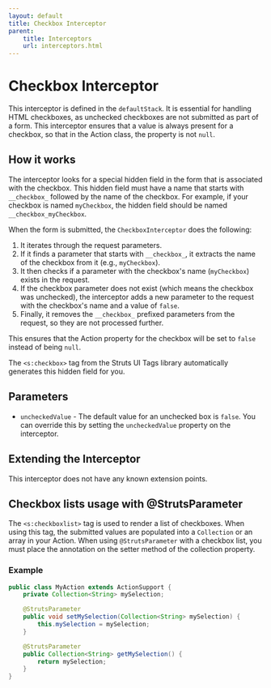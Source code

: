 ```yaml
---
layout: default
title: Checkbox Interceptor
parent:
    title: Interceptors
    url: interceptors.html
---
```


# Checkbox Interceptor

This interceptor is defined in the `defaultStack`. It is essential for handling HTML checkboxes, as unchecked checkboxes are not submitted as part of a form. This interceptor ensures that a value is always present for a checkbox, so that in the Action class, the property is not `null`.

## How it works

The interceptor looks for a special hidden field in the form that is associated with the checkbox. This hidden field must have a name that starts with `__checkbox_` followed by the name of the checkbox. For example, if your checkbox is named `myCheckbox`, the hidden field should be named `__checkbox_myCheckbox`.

When the form is submitted, the `CheckboxInterceptor` does the following:
1. It iterates through the request parameters.
2. If it finds a parameter that starts with `__checkbox_`, it extracts the name of the checkbox from it (e.g., `myCheckbox`).
3. It then checks if a parameter with the checkbox's name (`myCheckbox`) exists in the request.
4. If the checkbox parameter does not exist (which means the checkbox was unchecked), the interceptor adds a new parameter to the request with the checkbox's name and a value of `false`.
5. Finally, it removes the `__checkbox_` prefixed parameters from the request, so they are not processed further.

This ensures that the Action property for the checkbox will be set to `false` instead of being `null`.

The `<s:checkbox>` tag from the Struts UI Tags library automatically generates this hidden field for you.

## Parameters

 - `uncheckedValue` - The default value for an unchecked box is `false`. You can override this by setting the `uncheckedValue` property on the interceptor.

## Extending the Interceptor

This interceptor does not have any known extension points.

## Checkbox lists usage with @StrutsParameter

The `<s:checkboxlist>` tag is used to render a list of checkboxes. When using this tag, the submitted values are populated into a `Collection` or an array in your Action.
When using `@StrutsParameter` with a checkbox list, you must place the annotation on the setter method of the collection property.

### Example

```java
public class MyAction extends ActionSupport {
    private Collection<String> mySelection;

    @StrutsParameter
    public void setMySelection(Collection<String> mySelection) {
        this.mySelection = mySelection;
    }

    @StrutsParameter
    public Collection<String> getMySelection() {
        return mySelection;
    }
}
```
